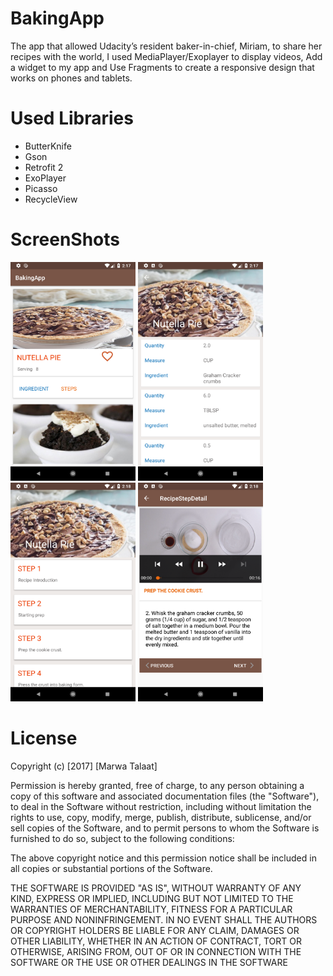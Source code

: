 # BakingApp
The app that allowed Udacity’s resident baker-in-chief, Miriam, to share her recipes with the world, I used MediaPlayer/Exoplayer to display videos, Add a widget to my app and Use Fragments to create a responsive design that works on phones and tablets.

# Used Libraries
- ButterKnife
- Gson
- Retrofit 2
- ExoPlayer
- Picasso
- RecycleView

 # ScreenShots
 <img src="https://github.com/eng-marwa/BakingApp/blob/master/Screenshots/Screenshot_1521807444.png" width=200 height=350/>
 <img src="https://github.com/eng-marwa/BakingApp/blob/master/Screenshots/Screenshot_1521807470.png" width=200 height=350/>
 <img src="https://github.com/eng-marwa/BakingApp/blob/master/Screenshots/Screenshot_1521807482.png" width=200 height=350/>
 <img src="https://github.com/eng-marwa/BakingApp/blob/master/Screenshots/Screenshot_1521807498.png" width=200 height=350/>
 
# License

Copyright (c) [2017] [Marwa Talaat]

Permission is hereby granted, free of charge, to any person obtaining a copy of this software and associated documentation files (the "Software"), to deal in the Software without restriction, including without limitation the rights to use, copy, modify, merge, publish, distribute, sublicense, and/or sell copies of the Software, and to permit persons to whom the Software is furnished to do so, subject to the following conditions:

The above copyright notice and this permission notice shall be included in all copies or substantial portions of the Software.

THE SOFTWARE IS PROVIDED "AS IS", WITHOUT WARRANTY OF ANY KIND, EXPRESS OR IMPLIED, INCLUDING BUT NOT LIMITED TO THE WARRANTIES OF MERCHANTABILITY, FITNESS FOR A PARTICULAR PURPOSE AND NONINFRINGEMENT. IN NO EVENT SHALL THE AUTHORS OR COPYRIGHT HOLDERS BE LIABLE FOR ANY CLAIM, DAMAGES OR OTHER LIABILITY, WHETHER IN AN ACTION OF CONTRACT, TORT OR OTHERWISE, ARISING FROM, OUT OF OR IN CONNECTION WITH THE SOFTWARE OR THE USE OR OTHER DEALINGS IN THE SOFTWARE

